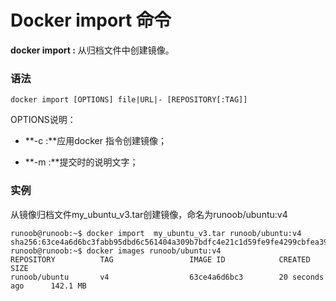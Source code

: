 # Docker import 命令

**docker import :** 从归档文件中创建镜像。

### 语法

```
docker import [OPTIONS] file|URL|- [REPOSITORY[:TAG]]
```

OPTIONS说明：

- **-c :**应用docker 指令创建镜像；

  

- **-m :**提交时的说明文字；

  

### 实例

从镜像归档文件my_ubuntu_v3.tar创建镜像，命名为runoob/ubuntu:v4

```
runoob@runoob:~$ docker import  my_ubuntu_v3.tar runoob/ubuntu:v4  
sha256:63ce4a6d6bc3fabb95dbd6c561404a309b7bdfc4e21c1d59fe9fe4299cbfea39
runoob@runoob:~$ docker images runoob/ubuntu:v4
REPOSITORY          TAG                 IMAGE ID            CREATED             SIZE
runoob/ubuntu       v4                  63ce4a6d6bc3        20 seconds ago      142.1 MB
```